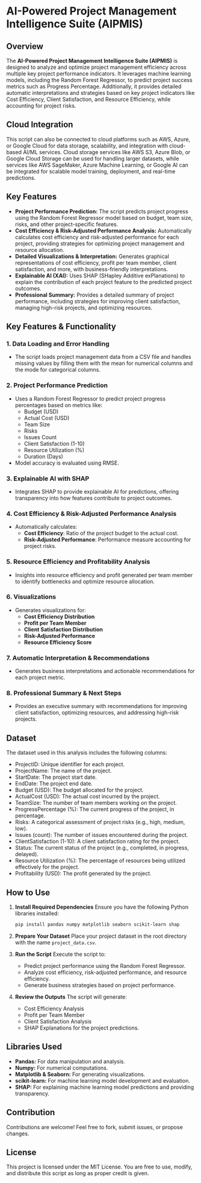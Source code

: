 
# AI-Powered Project Management Intelligence Suite (AIPMIS)

## Overview

The **AI-Powered Project Management Intelligence Suite (AIPMIS)** is designed to analyze and optimize project management efficiency across multiple key project performance indicators. It leverages machine learning models, including the Random Forest Regressor, to predict project success metrics such as Progress Percentage. Additionally, it provides detailed automatic interpretations and strategies based on key project indicators like Cost Efficiency, Client Satisfaction, and Resource Efficiency, while accounting for project risks.

## Cloud Integration

This script can also be connected to cloud platforms such as AWS, Azure, or Google Cloud for data storage, scalability, and integration with cloud-based AI/ML services. Cloud storage services like AWS S3, Azure Blob, or Google Cloud Storage can be used for handling larger datasets, while services like AWS SageMaker, Azure Machine Learning, or Google AI can be integrated for scalable model training, deployment, and real-time predictions.

## Key Features

- **Project Performance Prediction:** The script predicts project progress using the Random Forest Regressor model based on budget, team size, risks, and other project-specific features.
- **Cost Efficiency & Risk-Adjusted Performance Analysis:** Automatically calculates cost efficiency and risk-adjusted performance for each project, providing strategies for optimizing project management and resource allocation.
- **Detailed Visualizations & Interpretation:** Generates graphical representations of cost efficiency, profit per team member, client satisfaction, and more, with business-friendly interpretations.
- **Explainable AI (XAI):** Uses SHAP (SHapley Additive exPlanations) to explain the contribution of each project feature to the predicted project outcomes.
- **Professional Summary:** Provides a detailed summary of project performance, including strategies for improving client satisfaction, managing high-risk projects, and optimizing resources.

## Key Features & Functionality

### 1. Data Loading and Error Handling
- The script loads project management data from a CSV file and handles missing values by filling them with the mean for numerical columns and the mode for categorical columns.

### 2. Project Performance Prediction
- Uses a Random Forest Regressor to predict project progress percentages based on metrics like:
    - Budget (USD)
    - Actual Cost (USD)
    - Team Size
    - Risks
    - Issues Count
    - Client Satisfaction (1-10)
    - Resource Utilization (%)
    - Duration (Days)
- Model accuracy is evaluated using RMSE.

### 3. Explainable AI with SHAP
- Integrates SHAP to provide explainable AI for predictions, offering transparency into how features contribute to project outcomes.

### 4. Cost Efficiency & Risk-Adjusted Performance Analysis
- Automatically calculates:
    - **Cost Efficiency**: Ratio of the project budget to the actual cost.
    - **Risk-Adjusted Performance**: Performance measure accounting for project risks.

### 5. Resource Efficiency and Profitability Analysis
- Insights into resource efficiency and profit generated per team member to identify bottlenecks and optimize resource allocation.

### 6. Visualizations
- Generates visualizations for:
    - **Cost Efficiency Distribution**
    - **Profit per Team Member**
    - **Client Satisfaction Distribution**
    - **Risk-Adjusted Performance**
    - **Resource Efficiency Score**

### 7. Automatic Interpretation & Recommendations
- Generates business interpretations and actionable recommendations for each project metric.

### 8. Professional Summary & Next Steps
- Provides an executive summary with recommendations for improving client satisfaction, optimizing resources, and addressing high-risk projects.

## Dataset

The dataset used in this analysis includes the following columns:
- ProjectID: Unique identifier for each project.
- ProjectName: The name of the project.
- StartDate: The project start date.
- EndDate: The project end date.
- Budget (USD): The budget allocated for the project.
- ActualCost (USD): The actual cost incurred by the project.
- TeamSize: The number of team members working on the project.
- ProgressPercentage (%): The current progress of the project, in percentage.
- Risks: A categorical assessment of project risks (e.g., high, medium, low).
- Issues (count): The number of issues encountered during the project.
- ClientSatisfaction (1-10): A client satisfaction rating for the project.
- Status: The current status of the project (e.g., completed, in progress, delayed).
- Resource Utilization (%): The percentage of resources being utilized effectively for the project.
- Profitability (USD): The profit generated by the project.

## How to Use

1. **Install Required Dependencies**
   Ensure you have the following Python libraries installed:
   ```bash
   pip install pandas numpy matplotlib seaborn scikit-learn shap
   ```

2. **Prepare Your Dataset**
   Place your project dataset in the root directory with the name `project_data.csv`.

3. **Run the Script**
   Execute the script to:
   - Predict project performance using the Random Forest Regressor.
   - Analyze cost efficiency, risk-adjusted performance, and resource efficiency.
   - Generate business strategies based on project performance.

4. **Review the Outputs**
   The script will generate:
   - Cost Efficiency Analysis
   - Profit per Team Member
   - Client Satisfaction Analysis
   - SHAP Explanations for the project predictions.

## Libraries Used

- **Pandas:** For data manipulation and analysis.
- **Numpy:** For numerical computations.
- **Matplotlib & Seaborn:** For generating visualizations.
- **scikit-learn:** For machine learning model development and evaluation.
- **SHAP:** For explaining machine learning model predictions and providing transparency.

## Contribution

Contributions are welcome! Feel free to fork, submit issues, or propose changes.

## License

This project is licensed under the MIT License. You are free to use, modify, and distribute this script as long as proper credit is given.
